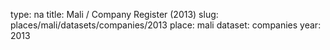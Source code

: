 type: na
title: Mali / Company Register (2013)
slug: places/mali/datasets/companies/2013
place: mali
dataset: companies
year: 2013
